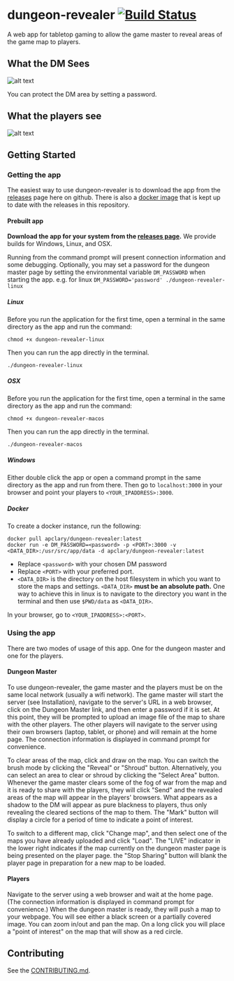 # dungeon-revealer [![Build Status](https://travis-ci.org/apclary/dungeon-revealer.svg?branch=master)](https://travis-ci.org/apclary/dungeon-revealer)


A web app for tabletop gaming to allow the game master to reveal areas of the game map to players.

## What the DM Sees

![alt text](https://user-images.githubusercontent.com/9096667/60119974-6b491500-9745-11e9-9e13-6c52b20b605d.png "DM's View")

You can protect the DM area by setting a password.

## What the players see

![alt text](https://user-images.githubusercontent.com/9096667/60119989-700dc900-9745-11e9-948f-0eb800e92277.png "Player's view")

## Getting Started

### Getting the app

The easiest way to use dungeon-revealer is to download the app from the [releases](https://github.com/apclary/dungeon-revealer/releases) page here on github. There is also a [docker image](https://hub.docker.com/r/apclary/dungeon-revealer) that is kept up to date with the releases in this repository.

#### Prebuilt app

**Download the app for your system from the [releases page](https://github.com/apclary/dungeon-revealer/releases).**
We provide builds for Windows, Linux, and OSX.

Running from the command prompt will present connection information and some debugging.
Optionally, you may set a password for the dungeon master page by setting the environmental variable `DM_PASSWORD` when starting the app. e.g. for linux `DM_PASSWORD='password' ./dungeon-revealer-linux`


##### Linux
Before you run the application for the first time, open a terminal in the same directory as the app and run the command:
```
chmod +x dungeon-revealer-linux
```
Then you can run the app directly in the terminal.
```
./dungeon-revealer-linux
```

##### OSX
Before you run the application for the first time, open a terminal in the same directory as the app and run the command:
```
chmod +x dungeon-revealer-macos
```
Then you can run the app directly in the terminal.
```
./dungeon-revealer-macos
```

##### Windows
Either double click the app or open a command prompt in the same directory as the app and run from there.
Then go to `localhost:3000` in your browser and point your players to `<YOUR_IPADDRESS>:3000`.

##### Docker

To create a docker instance, run the following:

```
docker pull apclary/dungeon-revealer:latest
docker run -e DM_PASSWORD=<password> -p <PORT>:3000 -v <DATA_DIR>:/usr/src/app/data -d apclary/dungeon-revealer:latest
```

- Replace `<password>` with your chosen DM password
- Replace `<PORT>` with your preferred port.
- `<DATA_DIR>` is the directory on the host filesystem in which you want to store the maps and settings. `<DATA_DIR>` **must be an absolute path.** One way to achieve this in linux is to navigate to the directory you want in the terminal and then use `$PWD/data` as `<DATA_DIR>`.


In your browser, go to `<YOUR_IPADDRESS>:<PORT>`.

### Using the app
There are two modes of usage of this app. One for the dungeon master and one for the players.


#### Dungeon Master

To use dungeon-revealer, the game master and the players must be on the same local network (usually a wifi network). The game master will start the server (see Installation), navigate to the server's URL in a web browser, click on the Dungeon Master link, and then enter a password if it is set. At this point, they will be prompted to upload an image file of the map to share with the other players. The other players will navigate to the server using their own browsers (laptop, tablet, or phone) and will remain at the home page. The connection information is displayed in command prompt for convenience.

To clear areas of the map, click and draw on the map. You can switch the brush mode by clicking the "Reveal" or "Shroud" button. Alternatively, you can select an area to clear or shroud by clicking the "Select Area" button. Whenever the game master clears some of the fog of war from the map and it is ready to share with the players, they will click "Send" and the revealed areas of the map will appear in the players' browsers. What appears as a shadow to the DM will appear as pure blackness to players, thus only revealing the cleared sections of the map to them. The "Mark" button will display a circle for a period of time to indicate a point of interest.

To switch to a different map, click "Change map", and then select one of the maps you have already uploaded and click "Load". The "LIVE" indicator in the lower right indicates if the map currently on the dungeon master page is being presented on the player page. the "Stop Sharing" button will blank the player page in preparation for a new map to be loaded.



#### Players

Navigate to the server using a web browser and wait at the home page. (The connection information is displayed in command prompt for convenience.) When the dungeon master is ready, they will push a map to your webpage. You will see either a black screen or a partially covered image. You can zoom in/out and pan the map. On a long click you will place a "point of interest" on the map that will show as a red circle.

## Contributing

See the [CONTRIBUTING.md](CONTRIBUTING.md).
